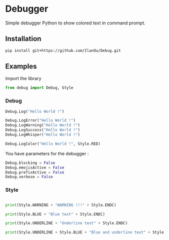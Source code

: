 # Debugger

Simple debugger Python to show colored text in command prompt.

## Installation

```bash
pip install git+https://github.com/IlanOu/Debug.git
```

## Examples

Import the library

```py
from debug import Debug, Style
```

### Debug

```py
Debug.Log("Hello World !")

Debug.LogError("Hello World !")
Debug.LogWarning("Hello World !")
Debug.LogSuccess("Hello World !")
Debug.LogWhisper("Hello World !")

Debug.LogColor("Hello World !", Style.RED)
```

You have parameters for the debugger :

```py
Debug.blocking = False
Debug.emojisActive = False
Debug.prefixActive = False
Debug.verbose = False
```

### Style

```py

print(Style.WARNING + "WARNING !!!" + Style.ENDC)

print(Style.BLUE + "Blue text" + Style.ENDC)

print(Style.UNDERLINE + "Underline text" + Style.ENDC)

print(Style.UNDERLINE + Style.BLUE + "Blue and underline text" + Style.ENDC)

```
